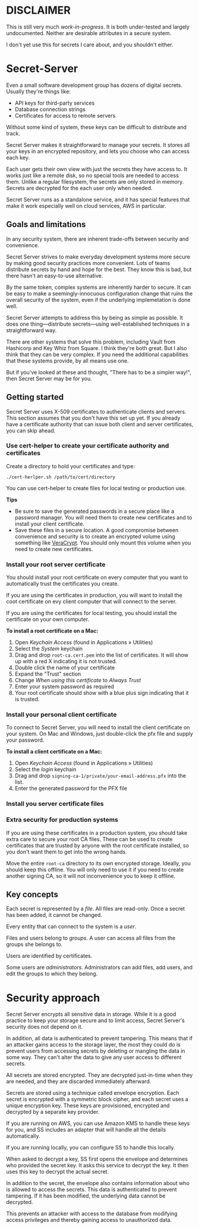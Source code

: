 # DISCLAIMER

This is still very much _work-in-progress_. It is both under-tested and largely undocumented. Neither are desirable attributes in a secure system.

I don't yet use this for secrets I care about, and you shouldn't either. 

# Secret-Server

Even a small software development group has dozens of digital secrets. Usually they're things like:

* API keys for third-party services
* Database connection strings
* Certificates for access to remote servers

Without some kind of system, these keys can be difficult to distribute and track.

Secret Server makes it straightforward to manage your secrets. It stores all your keys in an encrypted repository, and lets you choose who can access each key.

Each user gets their own view with just the secrets they have access to. It works just like a remote disk, so no special tools are needed to access them. Unlike a regular filesystem, the secrets are only stored in memory. Secrets are decrypted for the each user only when needed.

Secret Server runs as a standalone service, and it has special features that make it work especially well on cloud services, AWS in particular.

## Goals and limitations

In any security system, there are inherent trade-offs between security and convenience. 

Secret Server strives to make everyday development systems more secure by making good security practices more convenient. Lots of teams distribute secrets by hand and hope for the best. They know this is bad, but there hasn't an easy-to-use alternative.

By the same token, complex systems are inherently harder to secure. It can be easy to make a seemingly-innocuous configuration change that ruins the overall security of the system, even if the underlying implemetation is done well.

Secret Server attempts to address this by being as simple as possible. It does one thing—distribute secrets—using well-established techniques in a straightforward way.

There are other systems that solve this problem, including Vault from Hashicorp and Key Whiz from Square. I think they're both great. But I also think that they can be very complex. If you need the additional capabilities that these systems provide, by all means use one.

But if you've looked at these and thought, "There has to be a simpler way!", then Secret Server may be for you.

## Getting started

Secret Server uses X-509 certificates to authenticate clients and servers. This section assumes that you don't have this set up yet. If you already have a certificate authority that can issue both client and server certificates, you can skip ahead.

### Use cert-helper to create your certificate authority and certificates

Create a directory to hold your certificates and type:

```
./cert-herlper.sh /path/to/cert/directory
```

You can use cert-helper to create files for local testing or production use.
 
__Tips__

* Be sure to save the generated passwords in a secure place like a password manager. You will need them to create new certificates and to install your client certificate.
* Save these files in a secure location. A good compromise between convenience and security is to create an encrypted volume using something like [VeraCrypt](https://www.veracrypt.fr/en/Downloads.html). You should only mount this volume when you need to create new certificates.

### Install your root server certificate

You should install your root certificate on every computer that you want to automatically trust the certificates you create.

If you are using the certificates in production, you will want to install the coot certificate on evy client computer that will connect to the server.

If you are using the certificates for local testing, you should install the certificate on your own computer.

__To install a root certificate on a Mac:__

1. Open _Keychain Access_ (found in Applications » Utilities)
2. Select the _System_ keychain
3. Drag and drop `root-ca.cert.pem` into the list of certificates. It will show up with a red X indicating it is not trusted.
4. Double click the name of your certificate
5. Expand the "Trust" section
6. Change _When using this certificate_ to _Always Trust_
7. Enter your system password as required
8. Your root certificate should show with a blue plus sign indicating that it is trusted.

### Install your personal client certificate

To connect to Secret Server, you will need to install the client certificate on your system. On Mac and Windows, just double-click the pfx file and supply your password.

__To install a client certificate on a Mac:__

1. Open _Keychain Access_ (found in Applications » Utilities)
2. Select the _login_ keychain
3. Drag and drop `signing-ca-1/private/your-email-address.pfx` into the list.
4. Enter the generated password for the PFX file

### Install you server certificate files



### Extra security for production systems

If you are using these certificates in a production system, you should take extra care to secure your root CA files. These can be used to create certificates that are trusted by anyone with the root certificate installed, so you don't want them to get into the wrong hands.

Move the entire `root-ca` directory to its own encrypted storage. Ideally, you should keep this offline. You will only need to use it if you need to create another signing CA, so it will not inconvenience you to keep it offline.

## Key concepts

Each secret is represented by a *file*. All files are read-only. Once a secret has been added, it cannot be changed.

Every entity that can connect to the system is a *user*.

Files and users belong to *groups*. A user can access all files from the groups she belongs to.

Users are identified by certificates.

Some users are *administrators*. Administrators can add files, add users, and edit the groups to which they belong.

# Security approach

Secret Server encrypts all sensitive data in storage. While it is a good practice to keep your storage secure and to limit access, Secret Server's security does not depend on it.

In addition, all data is authenticated to prevent tampering. This means that if an attacker gains access to the storage layer, the most they could do is prevent users from accessing secrets by deleting or mangling the data in some way. They can't alter the data to give any user access to different secrets.

All secrets are stored encrypted. They are decrypted just-in-time when they are needed, and they are discarded immediately afterward.

Secrets are stored using a technique called envelope encryption. Each secret is encrypted with a symmetric block cipher, and each secret uses a unique encryption key. These keys are provisioned, encrypted and decrypted by a separate key provider.

If you are running on AWS, you can use Amazon KMS to handle these keys for you, and SS includes an adapter that will handle all the details automatically.

If you are running locally, you can configure SS to handle this locally.

When asked to decrypt a key, SS first opens the envelope and determines who provided the secret key. It asks this service to decrypt the key. It then uses this key to decrypt the actual secret.

In addition to the secret, the envelope also contains information about who is allowed to access the secrets. This data is authenticated to prevent tampering. If it has been modified, the underlying data cannot be decrypted.

This prevents an attacker with access to the database from modifying access privileges and thereby gaining access to unauthorized data. 